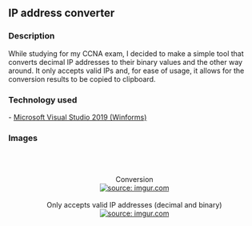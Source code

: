 <h2> IP address converter </h2>

<h3> Description </h3>

<p>While studying for my CCNA exam, I decided to make a simple tool that converts decimal IP addresses to their binary values and the other way around. It only accepts valid IPs and, for ease of usage, it allows for the conversion results to be copied to clipboard.</p>

<h3> Technology used </h3>
	- <a href="https://visualstudio.microsoft.com/vs/older-downloads/">Microsoft Visual Studio 2019 (Winforms)</a>

<h3> Images </h3>
<br/>
<br/>
<p align="center"> 
	Conversion <br/>
	<a href="https://imgur.com/4UOMYYz"><img src="https://i.imgur.com/4UOMYYz.jpg" title="source: imgur.com" /></a>
	<br/>
	<br/>
	Only accepts valid IP addresses (decimal and binary) <br/>
	<a href="https://imgur.com/Yc8xMrD"><img src="https://i.imgur.com/Yc8xMrD.png" title="source: imgur.com" /></a>	
</p>
